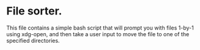 # File sorter.

This file contains a simple bash script that will prompt you with files 1-by-1 using xdg-open, and then 
take a user input to move the file to one of the specified directories.
